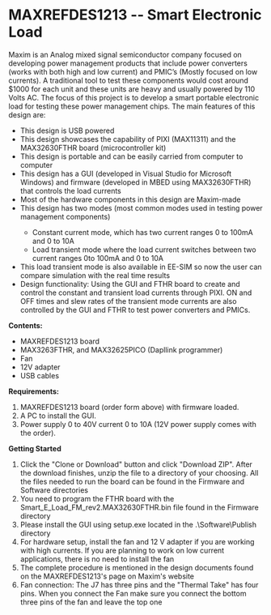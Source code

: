 # MAXREFDES1213 -- Smart Electronic Load
Maxim is an Analog mixed signal semiconductor company focused on developing power management products that include power converters (works with both high and low current) and PMIC’s (Mostly focused on low currents). A traditional tool to test these components would cost around $1000 for each unit and these units are heavy and usually powered by 110 Volts AC. The focus of this project is to develop a smart portable electronic load for testing these power management chips. The main features of this design are:
<ul>
<li>This design is USB powered</li>
<li>This design showcases the capability of PIXI (MAX11311) and the MAX32630FTHR board (microcontroller kit)</li>
<li>This design is portable and can be easily carried from computer to computer </li>
<li>This design has a GUI (developed in Visual Studio for Microsoft Windows) and firmware (developed in MBED using MAX32630FTHR) that controls the load currents</li>
<li>Most of the hardware components in this design are Maxim-made</li>
<li>This design has two modes (most common modes used in testing power management components)</li>
<ul><li>Constant current mode, which has two current ranges 0 to 100mA and 0 to 10A</li>
<li>Load transient mode where the load current switches between two current ranges 0to 100mA and 0 to 10A</li></ul>
<li>This load transient mode is also available in EE-SIM so now the user can compare simulation with the real time results</li>
<li>Design functionality: Using the GUI and FTHR board to create and control the constant and transient load currents through PIXI. ON and OFF times and slew rates of the transient mode currents are also controlled by the GUI and FTHR to test power converters and PMICs.</li>
</ul>
<p>
<b>Contents:</b>
<ul>
<li>MAXREFDES1213 board</li>
<li>MAX3263FTHR, and MAX32625PICO (Dapllink programmer)</li>
<li>Fan</li>
<li>12V adapter</li>
<li>USB cables</li>
</ul>

<b>Requirements:</b>
<ol>
<li>MAXREFDES1213 board (order form above) with firmware loaded.</li>
<li>A PC to install the GUI.</li>
<li>Power supply 0 to 40V current 0 to 10A (12V power supply comes with the order).</li>
</ol>
<p>
<b>Getting Started</b>
<ol>
<li>Click the "Clone or Download" button and click "Download ZIP". After the download finishes, unzip the file to a directory of your choosing. All the files needed to run the board can be found in the Firmware and Software directories</li>
<li>You need to program the FTHR board with the Smart_E_Load_FM_rev2.MAX32630FTHR.bin file found in the Firmware directory</li>
<li>Please install the GUI using setup.exe located in the .\Software\Publish directory</li>
<li>For hardware setup, install the fan and 12 V adapter if you are working with high currents. If you are planning to work on low current applications, there is no need to install the fan</li>
<li>The complete procedure is mentioned in the design documents found on the MAXREFDES1213's page on Maxim's website</li>
<li>Fan connection: The J7 has three pins and the "Thermal Take" has four pins. When you connect the Fan make sure you connect the bottom three pins of the fan and leave the top one</li>
</ol>
